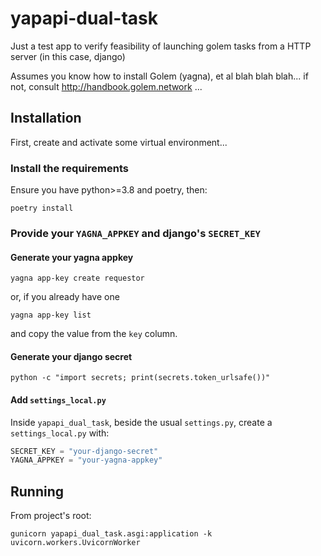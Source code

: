 # yapapi-dual-task

Just a test app to verify feasibility of launching golem tasks from a HTTP server (in this case, django)

Assumes you know how to install Golem (yagna), et al blah blah blah... 
if not, consult http://handbook.golem.network ... 

## Installation

First, create and activate some virtual environment...

### Install the requirements

Ensure you have python>=3.8 and poetry, then:

`poetry install`

### Provide your `YAGNA_APPKEY` and django's `SECRET_KEY`

#### Generate your yagna appkey

`yagna app-key create requestor`

or, if you already have one

`yagna app-key list`

and copy the value from the `key` column.

#### Generate your django secret

`python -c "import secrets; print(secrets.token_urlsafe())"`

#### Add `settings_local.py`

Inside `yapapi_dual_task`, beside the usual `settings.py`,
create a `settings_local.py` with:

```python
SECRET_KEY = "your-django-secret"
YAGNA_APPKEY = "your-yagna-appkey"
```

## Running

From project's root:

`gunicorn yapapi_dual_task.asgi:application -k uvicorn.workers.UvicornWorker`
